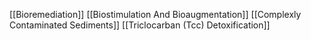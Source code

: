 [[Bioremediation]]
[[Biostimulation And Bioaugmentation]]
[[Complexly Contaminated Sediments]]
[[Triclocarban (Tcc) Detoxification]]
